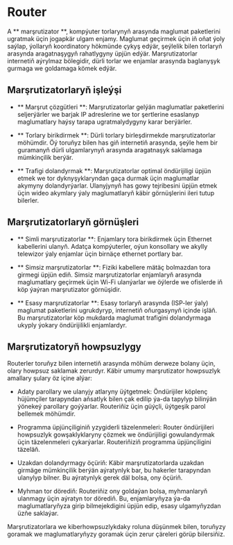 # Router

A ** marşrutizator **, kompýuter torlarynyň arasynda maglumat paketlerini ugratmak üçin jogapkär ulgam enjamy. Maglumat geçirmek üçin iň oňat ýoly saýlap, ýollaryň koordinatory hökmünde çykyş edýär, şeýlelik bilen torlaryň arasynda aragatnaşygyň rahatlygyny üpjün edýär. Marşrutizatorlar internetiň aýrylmaz bölegidir, dürli torlar we enjamlar arasynda baglanyşyk gurmaga we goldamaga kömek edýär.

## Marşrutizatorlaryň işleýşi

- ** Marşrut çözgütleri **: Marşrutizatorlar gelýän maglumatlar paketlerini seljerýärler we barjak IP adreslerine we tor şertlerine esaslanyp maglumatlary haýsy tarapa ugratmalydygyny karar berýärler.

- ** Torlary birikdirmek **: Dürli torlary birleşdirmekde marşrutizatorlar möhümdir. Öý toruňyz bilen has giň internetiň arasynda, şeýle hem bir guramanyň dürli ulgamlarynyň arasynda aragatnaşyk saklamaga mümkinçilik berýär.

- ** Trafigi dolandyrmak **: Marşrutizatorlar optimal öndürijiligi üpjün etmek we tor dyknyşyklaryndan gaça durmak üçin maglumatlar akymyny dolandyrýarlar. Ulanyjynyň has gowy tejribesini üpjün etmek üçin wideo akymlary ýaly maglumatlaryň käbir görnüşlerini ileri tutup bilerler.

## Marşrutizatorlaryň görnüşleri

- ** Simli marşrutizatorlar **: Enjamlary tora birikdirmek üçin Ethernet kabellerini ulanyň. Adatça kompýuterler, oýun konsollary we akylly telewizor ýaly enjamlar üçin birnäçe ethernet portlary bar.

- ** Simsiz marşrutizatorlar **: Fiziki kabellere mätäç bolmazdan tora girmegi üpjün ediň. Simsiz marşrutizatorlar enjamlaryň arasynda maglumatlary geçirmek üçin Wi-Fi ulanýarlar we öýlerde we ofislerde iň köp ýaýran marşrutizator görnüşidir.

- ** Esasy marşrutizatorlar **: Esasy torlaryň arasynda (ISP-ler ýaly) maglumat paketlerini ugrukdyryp, internetiň oňurgasynyň içinde işläň. Bu marşrutizatorlar köp mukdarda maglumat trafigini dolandyrmaga ukyply ýokary öndürijilikli enjamlardyr.

## Marşrutizatoryň howpsuzlygy

Routerler toruňyz bilen internetiň arasynda möhüm derweze bolany üçin, olary howpsuz saklamak zerurdyr. Käbir umumy marşrutizator howpsuzlyk amallary şulary öz içine alýar:

- Adaty parollary we ulanyjy atlaryny üýtgetmek: Öndürijiler köplenç hüjümçiler tarapyndan aňsatlyk bilen çak edilip ýa-da tapylyp bilinýän ýönekeý parollary goýýarlar. Routeriňiz üçin güýçli, üýtgeşik parol bellemek möhümdir.

- Programma üpjünçiliginiň yzygiderli täzelenmeleri: Router öndürijileri howpsuzlyk gowşaklyklaryny çözmek we öndürijiligi gowulandyrmak üçin täzelenmeleri çykarýarlar. Routeriňiziň programma üpjünçiligini täzeläň.

- Uzakdan dolandyrmagy öçüriň: Käbir marşrutizatorlarda uzakdan girmäge mümkinçilik berýän aýratynlyk bar, bu hakerler tarapyndan ulanylyp bilner. Bu aýratynlyk gerek däl bolsa, ony öçüriň.

- Myhman tor dörediň: Routeriňiz ony goldaýan bolsa, myhmanlaryň ulanmagy üçin aýratyn tor dörediň. Bu, enjamlaryňyza ýa-da maglumatlaryňyza girip bilmejekdigini üpjün edip, esasy ulgamyňyzdan üzňe saklaýar.

Marşrutizatorlara we kiberhowpsuzlykdaky roluna düşünmek bilen, toruňyzy goramak we maglumatlaryňyzy goramak üçin zerur çäreleri görüp bilersiňiz.